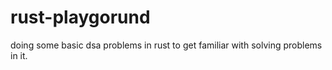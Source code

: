 # rust-playgorund
doing some basic dsa problems in rust to get familiar with solving problems in it.

